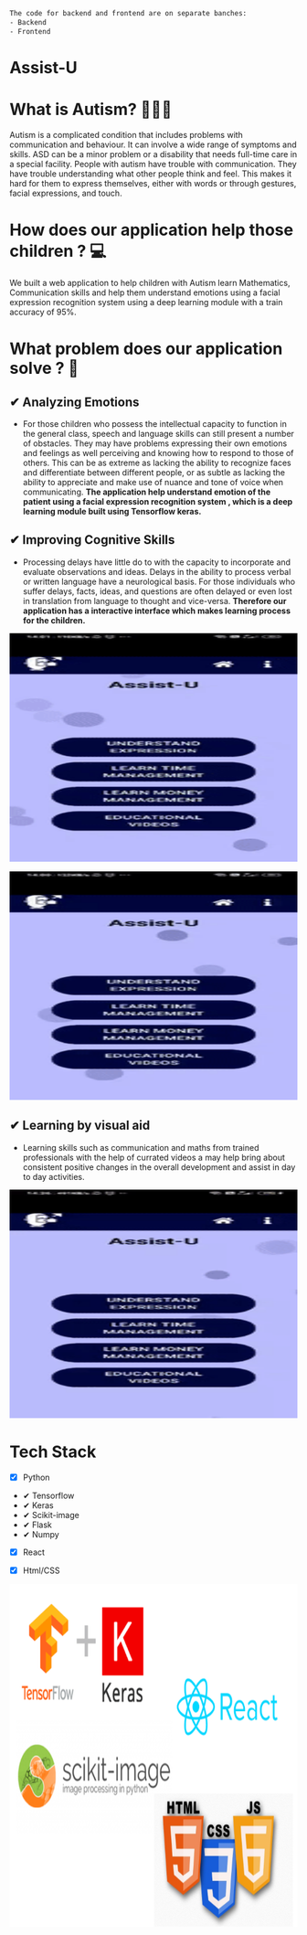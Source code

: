 ```
The code for backend and frontend are on separate banches:
- Backend
- Frontend
```
# Assist-U
# What is Autism? 👩🏽‍⚕️
Autism is a complicated condition that includes problems with 
communication and behaviour. It can involve a wide range of symptoms and skills. ASD can be a minor problem or a disability that needs full-time care in a special facility.
People with autism have trouble with communication. 
They have trouble understanding what other people think and feel. 
This makes it hard for them to express themselves, either with words or 
through gestures, facial expressions, and touch.

# How does our application help those children ? 💻
We built a web application to help children with Autism learn Mathematics, Communication skills and help them understand emotions using a facial expression recognition system using a deep learning module with a train accuracy of 95%.

# What problem does our application solve ? 🎯
## ✔ Analyzing Emotions
- For those children who possess the intellectual capacity to function in the general class, speech and language skills can still present a number of obstacles.
They may have problems expressing their own emotions and feelings as well perceiving and knowing how to respond to those of others. 
This can be as extreme as lacking the ability to recognize faces and differentiate between different people, or as subtle as lacking 
the ability to appreciate and make use of nuance and tone of voice when communicating. <strong> The application help understand emotion of the patient using a facial expression recognition system , which is a deep learning module built using Tensorflow keras. </strong>


## ✔ Improving Cognitive Skills
- Processing delays have little do to with the capacity to incorporate and evaluate observations and ideas. 
Delays in the ability to process verbal or written language have a neurological basis. For those individuals who suffer delays, facts, ideas, and questions are often delayed or even lost in translation from language to thought and vice-versa. <strong> Therefore our application has a interactive interface which makes 
learning process for the children. </strong>

<p  align="center"><img height= "400" width = "800" src = "https://github.com/Apurva-tech/Assist-U/blob/main/assets/money.gif"></p>


<p  align="center"><img height= "400" width = "800" src = "https://github.com/Apurva-tech/Assist-U/blob/main/assets/time.gif"></p>

## ✔ Learning by visual aid
- Learning skills such as communication and maths from trained professionals with the help of currated videos a may help bring about consistent positive changes in the overall development and assist in day to day activities.

<p  align="center"><img height= "400" width = "800" src = "https://github.com/Apurva-tech/Assist-U/blob/main/assets/videos.gif"></p>

# Tech Stack
- [x] Python
 - ✔ Tensorflow
 - ✔ Keras
 - ✔ Scikit-image
 - ✔ Flask
 - ✔ Numpy
- [x] React
- [x] Html/CSS


<p  align="center"><img height= "600" width = "800" src = "https://github.com/Apurva-tech/Assist-U/blob/main/tech-stack.png"></p>
